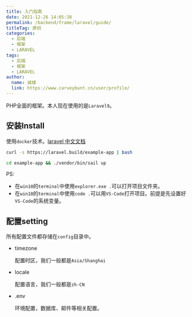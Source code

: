 ```yaml
---
title: 入门指南
date: 2021-12-26 14:05:38
permalink: /backend/frame/laravel/guide/
titleTag: 原创
categories: 
  - 后端
  - 框架
  - LARAVEL
tags: 
  - 后端
  - 框架
  - LARAVEL
author: 
  name: 诚城
  link: https://www.carveybunt.cn/user/profile/
---
```

 PHP全面的框架。本人现在使用的是`Laravel9`。
 <!-- more -->
 ## 安装Install
 使用`docker`技术。[laravel 中文文档](https://learnku.com/docs/laravel/9.x/installation/12200)

```bash
curl -s https://laravel.build/example-app | bash

cd example-app && ./vendor/bin/sail up
```

PS:
  * 在`win10`的`terminal`中使用`explorer.exe .`可以打开项目文件夹。
  * 在`win10`的`terminal`中使用`code .`可以用`VS-Code`打开项目。前提是先设置好`VS-Code`的系统变量。
## 配置setting
所有配置文件都存储在`config`目录中。
* timezone 
  
    配置时区，我们一般都是`Asia/Shanghai`

* locale

    配置语言，我们一般都是`zh-CN`

* .env

    环境配置，数据库、邮件等相关配置。